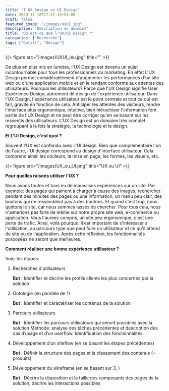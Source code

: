 ```yaml
---
title: "l'UX Design ou UI Design"
date: 2020-11-18T17:57:15+01:00
draft: false
featured_image: "/images/UXUI.jpg"
description: "Description du domaine"
title: "Qu'est-ce que l'UX/UI Design ?"
categories: ["Recherche"]
tags: ["Outils", "Design"]
---
```


{{< figure src="/images/UXUI_jeu.jpg" title="" >}}

De plus en plus mis en lumière, l'UX Design est devenu un sujet incontournable pour tous les professionnels du marketing. En effet L'UX Design permet considérablement d'augmenter les performances d'un site web ou d'une application mobile et en le rendant conforme aux attentes des utilisateurs. Pourquoi les utilisateurs? Parce que l'UX Design signifie User Expérience Design, autrement dit design de l'expérience utilisateur. Dans l'UX Design, l'expèrience utilisateur est le point centrale et tout ce qui est fait, gravite en fonction de cela. Anticiper les attentes des visiteurs, rendre l'interface plus ergonomique, intuitive, bien hiérachiser l'information font partie de l'UX Design et ne peut être corriger qu'en se basant sur les ressentis des utilisateurs. L'UX Design est un domaine très complet regroupant à la fois la stratégie, la technologie et le design.

**Et L'UI Design, c'est quoi ?**

Souvent l'UX est confondu avec L'UI design. Bien que complémentaire l'un de l'autre, l'UI design correspond au design d'interface utilisateur. Cela comprend ainsi: les couleurs, la mise en page, les formes, les visuels, etc.

{{< figure src="/images/UX_ou_UI.png" title="UX ou UI" >}}

**Pour quelles raisons utiliser l'UX ?**

Nous avons toutes et tous eu de mauvaises expériences sur un site. Par exemple: des pages qui painent à charger à cause des images, rechercher pendant des minutes des pages ou une information, un menu peu clair, des boutons qui ne ressemblent pas à des boutons. Et quand c'est trop, nous quittons le site, car nous sommes lassés de chercher.
Pour tous cela, nous n'aimerions pas faire de même sur notre propre site web, e-commerce ou application. Vous l'aureez compris, un site peu ergonomique, c'est une perte de trafic. Ainsi, voilà pourquoi il est important de s'intéresser à l'utilisation, au parcours type que peut faire un utilisateur et ce qu'il attend du site ou de l'application. Après cette réflexion, les fonctionnalités porposées ne seront que meilleures.


**Comment réaliser une bonne expérience utilisateur ?**

Voici les étapes:
1. Recherches d'utilisateurs

    **But** : Identifier et décrire les profils clients les plus concernés par la solution


2. Ontologie (en paralèle de 1)

    **But** : Identifier et caractériser les contenus de la solution


3. Parcours utilisateurs

    **But** : Identifier les parcours utilisateurs qui seront possibles avec la solution
Méthode: analyse des tâches précédentes et description des cas d’usage et d’un userflow. Identification des
fonctionnalités.


4. Développement d’un siteflow (en se basant les étapes précédentes)

    **But** : Définir la structure des pages et le classement des contenus (= produits)


5. Développement du wireframe (en se basant sur 3, )

    **But** : Décrire la disposition et la taille des composants des pages de la solution, décrire les interactions possibles
 